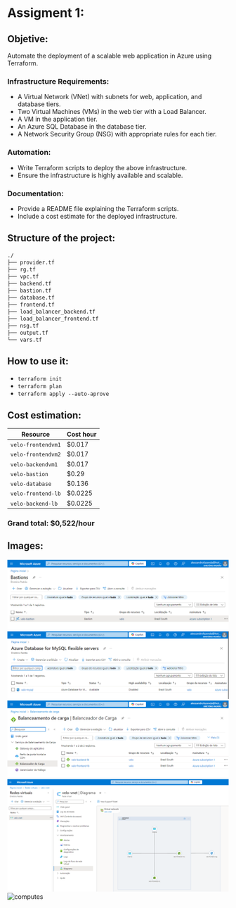 # Assigment 1:

## Objetive:
Automate the deployment of a scalable web application in Azure using Terraform.

### Infrastructure Requirements:
- A Virtual Network (VNet) with subnets for web, application, and database tiers.
- Two Virtual Machines (VMs) in the web tier with a Load Balancer.
- A VM in the application tier.
- An Azure SQL Database in the database tier.
- A Network Security Group (NSG) with appropriate rules for each tier.

### Automation:
- Write Terraform scripts to deploy the above infrastructure.
- Ensure the infrastructure is highly available and scalable.

### Documentation:
- Provide a README file explaining the Terraform scripts.
- Include a cost estimate for the deployed infrastructure.

## Structure of the project:
```
./
├── provider.tf
├── rg.tf
├── vpc.tf
├── backend.tf
├── bastion.tf
├── database.tf
├── frontend.tf
├── load_balancer_backend.tf
├── load_balancer_frontend.tf
├── nsg.tf
├── output.tf
└── vars.tf
```

## How to use it:
- `terraform init`
- `terraform plan`
- `terraform apply --auto-aprove`

## Cost estimation:
| Resource | Cost hour |
|----------|-----------|
| `velo-frontendvm1` | $0.017 |
| `velo-frontendvm2` | $0.017 |
| `velo-backendvm1` | $0.017 |
| `velo-bastion` | $0.29 |
| `velo-database` | $0.136 |
| `velo-frontend-lb` | $0.0225 |
| `velo-backend-lb` | $0.0225 |

### Grand total: $0,522/hour

## Images:
![bastion](https://github.com/AlessandroFazenda/velozient/blob/main/assignment1/images/bastion.png?raw=true)
![database](https://github.com/AlessandroFazenda/velozient/blob/main/assignment1/images/database.png?raw=true)
![load_balancers](https://github.com/AlessandroFazenda/velozient/blob/main/assignment1/images/load_balancers.png?raw=true)
![network](https://github.com/AlessandroFazenda/velozient/blob/main/assignment1/images/network.png?raw=true)
![computes](https://github.com/AlessandroFazenda/velozient/blob/main/assignment1/images/computes.png?raw=true)
